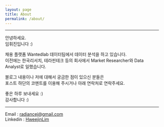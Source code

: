 ```yaml
---
layout: page
title: About
permalink: /about/
---
```

   
-----   
   
안녕하세요.   
임휘진입니다 :)  

채용 플랫폼 Wantedlab 데이터팀에서 데이터 분석을 하고 있습니다.  
이전에는 한국리서치, 테라핀테크 등의 회사에서 Market Researcher와 Data Analyst로 일했습니다. 

블로그 내용이나 저에 대해서 궁금한 점이 있으신 분들은  
포스트 하단의 코멘트를 이용해 주시거나 아래 연락처로 연락주세요.  

좋은 하루 보내세요 :)  
감사합니다 :)  
   
-----  
   
[link]:https://www.linkedin.com/in/HweejinLim
Email : radiancej@gmail.com   
Linkedin : [HweejinLim][link]


